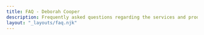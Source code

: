 ```yaml
---
title: FAQ - Deborah Cooper
description: Frequently asked questions regarding the services and products offered by Deborah Cooper, an experienced health practitioner who is accredited for Nutrition, Naturopathy, Herbal medicine and Remedial Massage with the Australian Traditional Medicine Society (ATMS).
layout: "_layouts/faq.njk"
---
```

